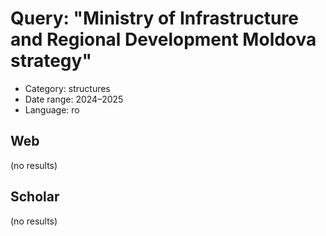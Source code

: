 # Query: "Ministry of Infrastructure and Regional Development Moldova strategy"
- Category: structures
- Date range: 2024–2025
- Language: ro

## Web

(no results)

## Scholar

(no results)


